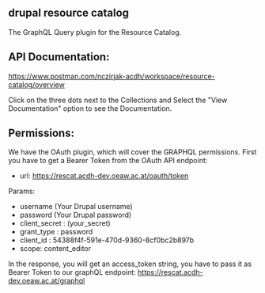 ## drupal resource catalog
The GraphQL Query plugin for the Resource Catalog.

## API Documentation:

https://www.postman.com/nczirjak-acdh/workspace/resource-catalog/overview

Click on the three dots next to the Collections and Select the "View Documentation" option to see the Documentation.


## Permissions:

We have the OAuth plugin, which will cover the GRAPHQL permissions. First you have to get a Bearer Token from the OAuth API endpoint:

- url: https://rescat.acdh-dev.oeaw.ac.at/oauth/token

Params:
- username (Your Drupal username)
- password (Your Drupal password)
- client_secret : (your_secret)
- grant_type : password
- client_id : 54388f4f-591e-470d-9360-8cf0bc2b897b
- scope: content_editor

In the response, you will get an access_token string, you have to pass it as Bearer Token to our graphQL endpoint: https://rescat.acdh-dev.oeaw.ac.at/graphql

